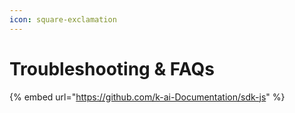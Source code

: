```yaml
---
icon: square-exclamation
---
```


# Troubleshooting & FAQs

{% embed url="https://github.com/k-ai-Documentation/sdk-js" %}

